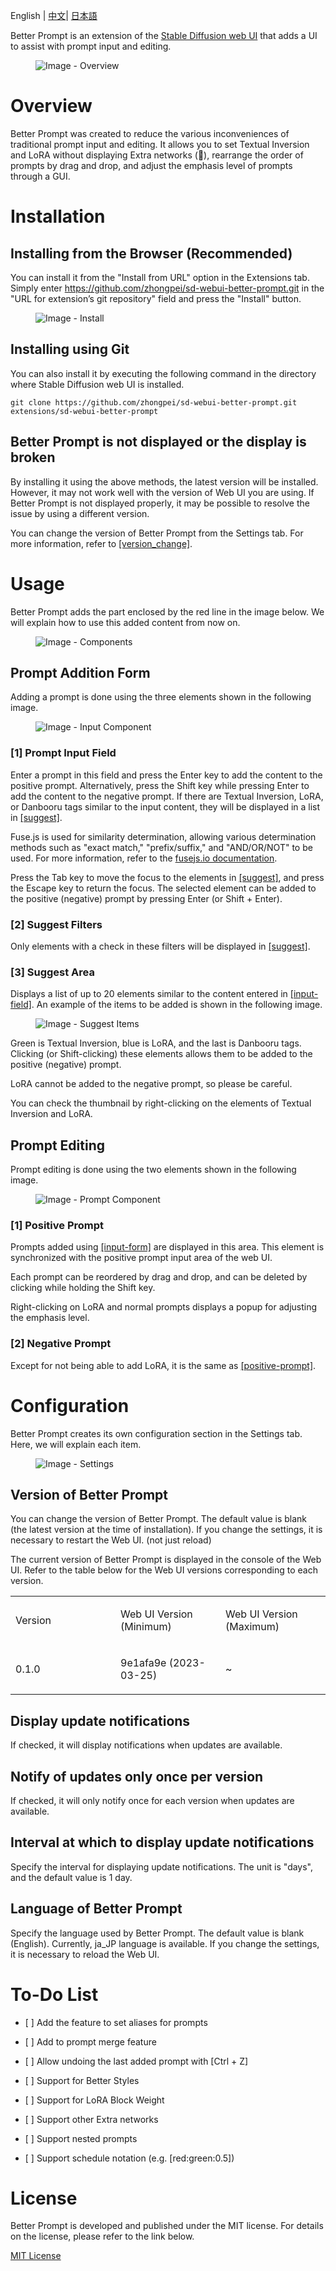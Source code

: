 English | [中文](README.zh-CN.md)| [日本語](README.ja.md)

Better Prompt is an extension of the [Stable Diffusion web
UI](https://github.com/AUTOMATIC1111/stable-diffusion-webui) that adds a
UI to assist with prompt input and editing.

<figure>
<img src="docs/images/overview.png" alt="Image - Overview" />
</figure>

# Overview

Better Prompt was created to reduce the various inconveniences of
traditional prompt input and editing. It allows you to set Textual
Inversion and LoRA without displaying Extra networks (🎴), rearrange the
order of prompts by drag and drop, and adjust the emphasis level of
prompts through a GUI.

# Installation

## Installing from the Browser (Recommended)

You can install it from the "Install from URL" option in the Extensions
tab. Simply enter
<https://github.com/zhongpei/sd-webui-better-prompt.git> in the "URL for
extension’s git repository" field and press the "Install" button.

<figure>
<img src="docs/images/install.png" alt="Image - Install" />
</figure>

## Installing using Git

You can also install it by executing the following command in the
directory where Stable Diffusion web UI is installed.

    git clone https://github.com/zhongpei/sd-webui-better-prompt.git extensions/sd-webui-better-prompt

## Better Prompt is not displayed or the display is broken

By installing it using the above methods, the latest version will be
installed. However, it may not work well with the version of Web UI you
are using. If Better Prompt is not displayed properly, it may be
possible to resolve the issue by using a different version.

You can change the version of Better Prompt from the Settings tab. For
more information, refer to [\[version\_change\]](#version_change).

# Usage

Better Prompt adds the part enclosed by the red line in the image below.
We will explain how to use this added content from now on.

<figure>
<img src="docs/images/components.png" alt="Image - Components" />
</figure>

## Prompt Addition Form <span id="input-form"></span>

Adding a prompt is done using the three elements shown in the following
image.

<figure>
<img src="docs/images/input-component.png"
alt="Image - Input Component" />
</figure>

### \[1\] Prompt Input Field <span id="input-field"></span>

Enter a prompt in this field and press the Enter key to add the content
to the positive prompt. Alternatively, press the Shift key while
pressing Enter to add the content to the negative prompt. If there are
Textual Inversion, LoRA, or Danbooru tags similar to the input content,
they will be displayed in a list in [\[suggest\]](#suggest).

Fuse.js is used for similarity determination, allowing various
determination methods such as "exact match," "prefix/suffix," and
"AND/OR/NOT" to be used. For more information, refer to the [fusejs.io
documentation](https://fusejs.io/examples.html#extended-search).

Press the Tab key to move the focus to the elements in
[\[suggest\]](#suggest), and press the Escape key to return the focus.
The selected element can be added to the positive (negative) prompt by
pressing Enter (or Shift + Enter).

### \[2\] Suggest Filters

Only elements with a check in these filters will be displayed in
[\[suggest\]](#suggest).

### \[3\] Suggest Area <span id="suggest"></span>

Displays a list of up to 20 elements similar to the content entered in
[\[input-field\]](#input-field). An example of the items to be added is
shown in the following image.

<figure>
<img src="docs/images/suggest-items.png" alt="Image - Suggest Items" />
</figure>

Green is Textual Inversion, blue is LoRA, and the last is Danbooru tags.
Clicking (or Shift-clicking) these elements allows them to be added to
the positive (negative) prompt.

LoRA cannot be added to the negative prompt, so please be careful.

You can check the thumbnail by right-clicking on the elements of Textual
Inversion and LoRA.

## Prompt Editing

Prompt editing is done using the two elements shown in the following
image.

<figure>
<img src="docs/images/prompt-component.png"
alt="Image - Prompt Component" />
</figure>

### \[1\] Positive Prompt <span id="positive-prompt"></span>

Prompts added using [\[input-form\]](#input-form) are displayed in this
area. This element is synchronized with the positive prompt input area
of the web UI.

Each prompt can be reordered by drag and drop, and can be deleted by
clicking while holding the Shift key.

Right-clicking on LoRA and normal prompts displays a popup for adjusting
the emphasis level.

### \[2\] Negative Prompt

Except for not being able to add LoRA, it is the same as
[\[positive-prompt\]](#positive-prompt).

# Configuration

Better Prompt creates its own configuration section in the Settings tab.
Here, we will explain each item.

<figure>
<img src="docs/images/settings.png" alt="Image - Settings" />
</figure>

## Version of Better Prompt <span id="version_change"></span>

You can change the version of Better Prompt. The default value is blank
(the latest version at the time of installation). If you change the
settings, it is necessary to restart the Web UI. (not just reload)

The current version of Better Prompt is displayed in the console of the
Web UI. Refer to the table below for the Web UI versions corresponding
to each version.

<table>
<colgroup>
<col style="width: 33%" />
<col style="width: 33%" />
<col style="width: 33%" />
</colgroup>
<tbody>
<tr class="odd">
<td style="text-align: left;"><p>Version</p></td>
<td style="text-align: left;"><p>Web UI Version (Minimum)</p></td>
<td style="text-align: left;"><p>Web UI Version (Maximum)</p></td>
</tr>
<tr class="even">
<td style="text-align: left;"><p>0.1.0</p></td>
<td style="text-align: left;"><p>9e1afa9e (2023-03-25)</p></td>
<td style="text-align: left;"><p>~</p></td>
</tr>
</tbody>
</table>

## Display update notifications

If checked, it will display notifications when updates are available.

## Notify of updates only once per version

If checked, it will only notify once for each version when updates are
available.

## Interval at which to display update notifications

Specify the interval for displaying update notifications. The unit is
"days", and the default value is 1 day.

## Language of Better Prompt

Specify the language used by Better Prompt. The default value is blank
(English). Currently, ja\_JP language is available. If you change the
settings, it is necessary to reload the Web UI.

# To-Do List

-   \[ \] Add the feature to set aliases for prompts

-   \[ \] Add to prompt merge feature

-   \[ \] Allow undoing the last added prompt with \[Ctrl + Z\]

-   \[ \] Support for Better Styles

-   \[ \] Support for LoRA Block Weight

-   \[ \] Support other Extra networks

-   \[ \] Support nested prompts

-   \[ \] Support schedule notation (e.g. \[red:green:0.5\])

# License

Better Prompt is developed and published under the MIT license. For
details on the license, please refer to the link below.

[MIT License](./LICENSE)
